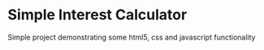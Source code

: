 # Simple Interest Calculator 

Simple project demonstrating some html5, css and javascript functionality
